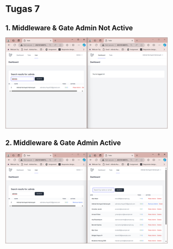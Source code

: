 # Tugas 7

## 1. Middleware & Gate Admin Not Active

![Alt text](<screenshoot/tugas7/Screenshot (1466).png>)

## 2. Middleware & Gate Admin Active

![Alt text](<screenshoot/tugas7/Screenshot (1467).png>)
